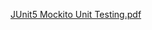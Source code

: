 [JUnit5 Mockito Unit Testing.pdf](https://github.com/SaiAshish9/JUnit5MockitoUnitTesting/files/10310628/JUnit5.Mockito.Unit.Testing.pdf)
